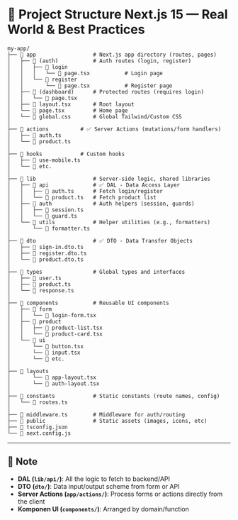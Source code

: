 # 📁 Project Structure Next.js 15 — Real World & Best Practices

```
my-app/
├── 📁 app                  # Next.js app directory (routes, pages)
│   ├── 📁 (auth)           # Auth routes (login, register)
│   │   ├── 📁 login
│   │   │   └── 📄 page.tsx           # Login page
│   │   └── 📁 register
│   │       └── 📄 page.tsx           # Register page
│   ├── 📁 (dashboard)      # Protected routes (requires login)
│   │   └── 📄 page.tsx
│   ├── 📄 layout.tsx       # Root layout
│   └── 📄 page.tsx         # Home page
│   └── 📄 global.css       # Global Tailwind/Custom CSS
│
├── 📁 actions          # ✅ Server Actions (mutations/form handlers)
│   ├── 📄 auth.ts
│   └── 📄 product.ts
│
├── 📁 hooks            # Custom hooks 
│   ├── 📄 use-mobile.ts
│   └── 📄 etc.
│
├── 📁 lib                  # Server-side logic, shared libraries
│   ├── 📁 api              # ✅ DAL - Data Access Layer
│   │   ├── 📄 auth.ts      # Fetch login/register
│   │   └── 📄 product.ts   # Fetch product list
│   ├── 📁 auth             # Auth helpers (session, guards)
│   │   ├── 📄 session.ts
│   │   └── 📄 guard.ts
│   └── 📁 utils            # Helper utilities (e.g., formatters)
│       └── 📄 formatter.ts
│
├── 📁 dto                  # ✅ DTO - Data Transfer Objects
│   ├── 📄 sign-in.dto.ts
│   ├── 📄 register.dto.ts
│   └── 📄 product.dto.ts
│
├── 📁 types                # Global types and interfaces
│   ├── 📄 user.ts
│   ├── 📄 product.ts
│   └── 📄 response.ts
│
├── 📁 components           # Reusable UI components
│   ├── 📁 form
│   │   └── 📄 login-form.tsx
│   ├── 📁 product
│   │   ├── 📄 product-list.tsx
│   │   └── 📄 product-card.tsx
│   └── 📁 ui
│       └── 📄 button.tsx
│       └── 📄 input.tsx
│       └── 📄 etc.
│
├── 📁 layouts
│       └── 📄 app-layout.tsx
│       └── 📄 auth-layout.tsx
│
├── 📁 constants            # Static constants (route names, config)
│   └── 📄 routes.ts
│
├── 📄 middleware.ts        # Middleware for auth/routing
├── 📁 public               # Static assets (images, icons, etc)
├── 📄 tsconfig.json
└── 📄 next.config.js
```

---

## 📌 Note

- **DAL (`lib/api/`)**: All the logic to fetch to backend/API
- **DTO (`dto/`)**: Data input/output scheme from form or API
- **Server Actions (`app/actions/`)**: Process forms or actions directly from the client
- **Komponen UI (`components/`)**: Arranged by domain/function
